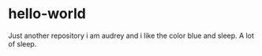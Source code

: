 # hello-world
Just another repository 
i am audrey and i like the color blue and sleep. A lot of sleep. 

